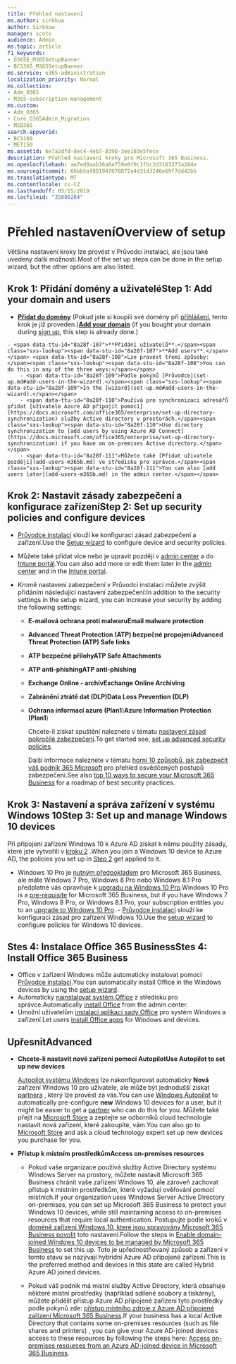 ```yaml
---
title: Přehled nastavení
ms.author: sirkkuw
author: Sirkkuw
manager: scotv
audience: Admin
ms.topic: article
f1_keywords:
- O365E_M365SetupBanner
- BCS365_M365SetupBanner
ms.service: o365-administration
localization_priority: Normal
ms.collection:
- Adm_O365
- M365-subscription-management
ms.custom:
- Adm_O365
- Core_O365Admin_Migration
- MSB365
search.appverid:
- BCS160
- MET150
ms.assetid: 6e7a2dfd-8ec4-4eb7-8390-3ee103e5fece
description: Přehled nastavení kroky pro Microsoft 365 Business.
ms.openlocfilehash: ae7ed0aab36a6e759e0f0c1fbc3d3183273a284e
ms.sourcegitcommit: 66bb5af851947078872a4d31d3246e69f7dd42bb
ms.translationtype: MT
ms.contentlocale: cs-CZ
ms.lasthandoff: 05/15/2019
ms.locfileid: "35086284"
---
```

# <a name="overview-of-setup"></a><span data-ttu-id="8a28f-103">Přehled nastavení</span><span class="sxs-lookup"><span data-stu-id="8a28f-103">Overview of setup</span></span>

<span data-ttu-id="8a28f-104">Většina nastavení kroky lze provést v Průvodci instalací, ale jsou také uvedeny další možnosti.</span><span class="sxs-lookup"><span data-stu-id="8a28f-104">Most of the set up steps can be done in the setup wizard, but the other options are also listed.</span></span>


## <a name="step-1-add-your-domain-and-users"></a><span data-ttu-id="8a28f-105">Krok 1: Přidání domény a uživatelé</span><span class="sxs-lookup"><span data-stu-id="8a28f-105">Step 1: Add your domain and users</span></span>

   - <span data-ttu-id="8a28f-106">**[Přidat do domény](set-up.md#add-your-domain-to-personalize-sign-in)** (Pokud jste si koupili své domény při [přihlášení](sign-up.md), tento krok je již proveden.)</span><span class="sxs-lookup"><span data-stu-id="8a28f-106">**[Add your domain](set-up.md#add-your-domain-to-personalize-sign-in)** (if you bought your domain during [sign up](sign-up.md), this step is already done.)</span></span>

    - <span data-ttu-id="8a28f-107">**Přidání uživatelů**.</span><span class="sxs-lookup"><span data-stu-id="8a28f-107">**Add users**.</span></span> <span data-ttu-id="8a28f-108">Lze provést třemi způsoby:</span><span class="sxs-lookup"><span data-stu-id="8a28f-108">You can do this in any of the three ways:</span></span>
        - <span data-ttu-id="8a28f-109">Podle pokynů [Průvodce](set-up.md#add-users-in-the-wizard).</span><span class="sxs-lookup"><span data-stu-id="8a28f-109">In the [wizard](set-up.md#add-users-in-the-wizard).</span></span>
        - <span data-ttu-id="8a28f-110">Používá pro synchronizaci adresářů přidat [uživatele Azure AD připojit pomocí](https://docs.microsoft.com/office365/enterprise/set-up-directory-synchronization) služby Active directory v prostorách.</span><span class="sxs-lookup"><span data-stu-id="8a28f-110">Use directory synchronization to [add users by using Azure AD Connect](https://docs.microsoft.com/office365/enterprise/set-up-directory-synchronization) if you have an on-premises Active directory.</span></span>
        - <span data-ttu-id="8a28f-111">Můžete také [Přidat uživatele později](add-users-m365b.md) ve středisku pro správce.</span><span class="sxs-lookup"><span data-stu-id="8a28f-111">You can also [add users later](add-users-m365b.md) in the admin center.</span></span>
## <a name="step-2-set-up-security-policies-and-configure-devices"></a><span data-ttu-id="8a28f-112">Krok 2: Nastavit zásady zabezpečení a konfigurace zařízení</span><span class="sxs-lookup"><span data-stu-id="8a28f-112">Step 2: Set up security policies and configure devices</span></span> 

  - <span data-ttu-id="8a28f-113">[Průvodce instalací](set-up.md#set-up-security-policies-and-device-configurations) slouží ke konfiguraci zásad zabezpečení a zařízení.</span><span class="sxs-lookup"><span data-stu-id="8a28f-113">Use the [Setup wizard](set-up.md#set-up-security-policies-and-device-configurations) to configure device and security policies.</span></span> 
  - <span data-ttu-id="8a28f-114">Můžete také přidat více nebo je upravit později v [admin center](view-policies-and-devices.md) a do [Intune portál](https://docs.microsoft.com/intune/tutorial-walkthrough-intune-portal).</span><span class="sxs-lookup"><span data-stu-id="8a28f-114">You can also add more or edit them later in the [admin center](view-policies-and-devices.md) and in the [Intune portal](https://docs.microsoft.com/intune/tutorial-walkthrough-intune-portal).</span></span>
  - <span data-ttu-id="8a28f-115">Kromě nastavení zabezpečení v Průvodci instalací můžete zvýšit přidáním následující nastavení zabezpečení:</span><span class="sxs-lookup"><span data-stu-id="8a28f-115">In addition to the security settings in the setup wizard, you can increase your security by adding the following settings:</span></span>

      - <span data-ttu-id="8a28f-116">**E-mailová ochrana proti malwaru**</span><span class="sxs-lookup"><span data-stu-id="8a28f-116">**Email malware protection**</span></span>
      - <span data-ttu-id="8a28f-117">**Advanced Threat Protection (ATP) bezpečné propojení**</span><span class="sxs-lookup"><span data-stu-id="8a28f-117">**Advanced Threat Protection (ATP) Safe links**</span></span>
      - <span data-ttu-id="8a28f-118">**ATP bezpečné přílohy**</span><span class="sxs-lookup"><span data-stu-id="8a28f-118">**ATP Safe Attachments**</span></span>
      - <span data-ttu-id="8a28f-119">**ATP anti-phishing**</span><span class="sxs-lookup"><span data-stu-id="8a28f-119">**ATP anti-phishing**</span></span>
      - <span data-ttu-id="8a28f-120">**Exchange Online - archiv**</span><span class="sxs-lookup"><span data-stu-id="8a28f-120">**Exchange Online Archiving**</span></span>
      - <span data-ttu-id="8a28f-121">**Zabránění ztrátě dat (DLP)**</span><span class="sxs-lookup"><span data-stu-id="8a28f-121">**Data Loss Prevention (DLP)**</span></span>
      - <span data-ttu-id="8a28f-122">**Ochrana informací azure (Plan1**)</span><span class="sxs-lookup"><span data-stu-id="8a28f-122">**Azure Information Protection (Plan1**)</span></span>

          <span data-ttu-id="8a28f-123">Chcete-li získat spuštění naleznete v tématu [nastavení zásad pokročilé zabezpečení](set-up-advanced-security.md).</span><span class="sxs-lookup"><span data-stu-id="8a28f-123">To get started see, [set up advanced security policies](set-up-advanced-security.md).</span></span>

        <span data-ttu-id="8a28f-124">Další informace naleznete v tématu [horní 10 způsobů, jak zabezpečit váš podnik 365 Microsoft](https://docs.microsoft.com/office365/admin/security-and-compliance/secure-your-business-data) pro přehled osvědčených postupů zabezpečení.</span><span class="sxs-lookup"><span data-stu-id="8a28f-124">See also [top 10 ways to secure your Microsoft 365 Business](https://docs.microsoft.com/office365/admin/security-and-compliance/secure-your-business-data) for a roadmap of best security practices.</span></span>

## <a name="step-3-set-up-and-manage-windows-10-devices"></a><span data-ttu-id="8a28f-125">Krok 3: Nastavení a správa zařízení v systému Windows 10</span><span class="sxs-lookup"><span data-stu-id="8a28f-125">Step 3: Set up and manage Windows 10 devices</span></span>

   <span data-ttu-id="8a28f-126">Při připojení zařízení Windows 10 k Azure AD získat k němu použity zásady, které jste vytvořili v [kroku 2](#step-2-set-up-security-policies-and-configure-devices) .</span><span class="sxs-lookup"><span data-stu-id="8a28f-126">When you join a Windows 10 device to Azure AD, the policies you set up in [Step 2](#step-2-set-up-security-policies-and-configure-devices) get applied to it.</span></span>

   - <span data-ttu-id="8a28f-127">Windows 10 Pro je [nutným předpokladem](pre-requisites-for-data-protection.md) pro Microsoft 365 Business, ale máte Windows 7 Pro, Windows 8 Pro nebo Windows 8.1 Pro předplatné vás opravňuje k [upgradu na Windows 10 Pro](https://docs.microsoft.com/microsoft-365/business/upgrade-to-windows-pro-creators-update).</span><span class="sxs-lookup"><span data-stu-id="8a28f-127">Windows 10 Pro is a [pre-requisite](pre-requisites-for-data-protection.md) for Microsoft 365 Business, but if you have Windows 7 Pro, Windows 8 Pro, or Windows 8.1 Pro, your subscription entitles you to an [upgrade to  Windows 10 Pro](https://docs.microsoft.com/microsoft-365/business/upgrade-to-windows-pro-creators-update).</span></span>
    - <span data-ttu-id="8a28f-128">[Průvodce instalací](set-up.md#set-up-security-policies-and-device-configurations) slouží ke konfiguraci zásad pro zařízení Windows 10.</span><span class="sxs-lookup"><span data-stu-id="8a28f-128">Use the [setup wizard](set-up.md#set-up-security-policies-and-device-configurations) to configure policies for Windows 10 devices.</span></span>

## <a name="stes-4-install-office-365-business"></a><span data-ttu-id="8a28f-129">Stes 4: Instalace Office 365 Business</span><span class="sxs-lookup"><span data-stu-id="8a28f-129">Stes 4: Install Office 365 Business</span></span>
- <span data-ttu-id="8a28f-130">Office v zařízení Windows může automaticky instalovat pomocí [Průvodce instalací](set-up.md#deploy-office-365-client-apps).</span><span class="sxs-lookup"><span data-stu-id="8a28f-130">You can automatically install Office in the Windows devices by using the [setup wizard](set-up.md#deploy-office-365-client-apps).</span></span>
- <span data-ttu-id="8a28f-131">Automaticky [nainstalovat systém Office](auto-install-or-uninstall-office.md) z středisku pro správce.</span><span class="sxs-lookup"><span data-stu-id="8a28f-131">Automatically [install Office](auto-install-or-uninstall-office.md) from the admin center.</span></span>
- <span data-ttu-id="8a28f-132">Umožní uživatelům [instalaci aplikací sady Office](https://docs.microsoft.com/office365/admin/setup/install-applications) pro systém Windows a zařízení.</span><span class="sxs-lookup"><span data-stu-id="8a28f-132">Let users [install Office apps](https://docs.microsoft.com/office365/admin/setup/install-applications) for Windows and devices.</span></span>
     
## <a name="advanced"></a><span data-ttu-id="8a28f-133">Upřesnit</span><span class="sxs-lookup"><span data-stu-id="8a28f-133">Advanced</span></span>
- <span data-ttu-id="8a28f-134">**Chcete-li nastavit nové zařízení pomocí Autopilot**</span><span class="sxs-lookup"><span data-stu-id="8a28f-134">**Use Autopilot to set up new devices**</span></span>
            
     <span data-ttu-id="8a28f-135">[Autopilot systému Windows](add-autopilot-devices-and-profile.md) lze nakonfigurovat automaticky **Nová** zařízení Windows 10 pro uživatele, ale může být jednodušší získat [partnera](https://www.microsoft.com/solution-providers/search) , který lze provést za vás.</span><span class="sxs-lookup"><span data-stu-id="8a28f-135">You can use [Windows Autopilot](add-autopilot-devices-and-profile.md) to automatically pre-configure **new** Windows 10 devices for a user, but it might be easier to get a [partner](https://www.microsoft.com/solution-providers/search) who can do this for you.</span></span> <span data-ttu-id="8a28f-136">Můžete také přejít na [Microsoft Store](https://go.microsoft.com/fwlink/?linkid=874598) a zeptejte se odborníků cloud technologie nastavit nová zařízení, které zakoupíte, vám.</span><span class="sxs-lookup"><span data-stu-id="8a28f-136">You can also go to [Microsoft Store](https://go.microsoft.com/fwlink/?linkid=874598) and ask a cloud technology expert set up new devices you purchase for you.</span></span>

- <span data-ttu-id="8a28f-137">**Přístup k místním prostředkům**</span><span class="sxs-lookup"><span data-stu-id="8a28f-137">**Access on-premises resources**</span></span>

     - <span data-ttu-id="8a28f-138">Pokud vaše organizace používá služby Active Directory systému Windows Server na prostory, můžete nastavit Microsoft 365 Business chránit vaše zařízení Windows 10, ale zároveň zachovat přístup k místním prostředkům, které vyžadují ověřování pomocí místních.</span><span class="sxs-lookup"><span data-stu-id="8a28f-138">If your organization uses Windows Server Active Directory on-premises, you can set up Microsoft 365 Business to protect your Windows 10 devices, while still maintaining access to on-premises resources that require local authentication.</span></span> <span data-ttu-id="8a28f-139">Postupujte podle kroků v [doméně zařízení Windows 10, které jsou spravovány Microsoft 365 Business povolit](manage-windows-devices.md) toto nastavení.</span><span class="sxs-lookup"><span data-stu-id="8a28f-139">Follow the steps in [Enable domain-joined Windows 10 devices to be managed by Microsoft 365 Business](manage-windows-devices.md) to set this up.</span></span> <span data-ttu-id="8a28f-140">Toto je upřednostňovaný způsob a zařízení v tomto stavu se nazývají hybridní Azure AD připojené zařízení.</span><span class="sxs-lookup"><span data-stu-id="8a28f-140">This is the preferred method and devices in this state are called Hybrid Azure AD joined devices.</span></span>

    - <span data-ttu-id="8a28f-141">Pokud váš podnik má místní služby Active Directory, která obsahuje některé místní prostředky (například sdílené soubory a tiskárny), můžete přidělit přístup Azure AD připojené zařízení tyto prostředky podle pokynů zde: [přístup místního zdroje z Azure AD připojené zařízení Microsoft 365 Business](access-resources.md).</span><span class="sxs-lookup"><span data-stu-id="8a28f-141">If your business has a local Active Directory that contains some on-premises resources (such as file shares and printers) , you can give your Azure AD-joined devices access to these resources by following the steps here: [Access on-premises resources from an Azure AD-joined device in Microsoft 365 Business](access-resources.md).</span></span>

  